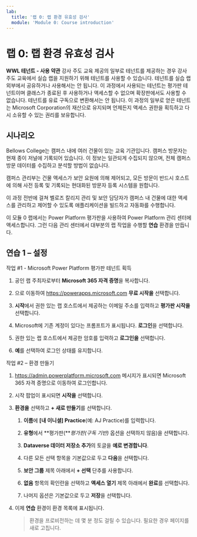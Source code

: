 ```yaml
---
lab:
  title: '랩 0: 랩 환경 유효성 검사'
  module: 'Module 0: Course introduction'
---
```


# 랩 0: 랩 환경 유효성 검사

**WWL 테넌트 - 사용 약관** 강사 주도 교육 제공의 일부로 테넌트를 제공하는 경우 강사 주도 교육에서 실습 랩을 지원하기 위해 테넌트를 사용할 수 있습니다. 테넌트를 실습 랩 외부에서 공유하거나 사용해서는 안 됩니다. 이 과정에서 사용되는 테넌트는 평가판 테넌트이며 클래스가 종료된 후 사용하거나 액세스할 수 없으며 확장판에서도 사용할 수 없습니다. 테넌트를 유료 구독으로 변환해서는 안 됩니다. 이 과정의 일부로 얻은 테넌트는 Microsoft Corporation의 재산으로 유지되며 언제든지 액세스 권한을 획득하고 다시 소유할 수 있는 권리를 보유합니다. 

## 시나리오

Bellows College는 캠퍼스 내에 여러 건물이 있는 교육 기관입니다. 캠퍼스 방문자는 현재 종이 저널에 기록되어 있습니다. 이 정보는 일관되게 수집되지 않으며, 전체 캠퍼스 방문 데이터를 수집하고 분석할 방법이 없습니다.

캠퍼스 관리부는 건물 액세스가 보안 요원에 의해 제어되고, 모든 방문이 반드시 호스트에 의해 사전 등록 및 기록되는 현대화된 방문자 등록 시스템을 원합니다. 

이 과정 전반에 걸쳐 벨로즈 칼리지 관리 및 보안 담당자가 캠퍼스 내 건물에 대한 액세스를 관리하고 제어할 수 있도록 애플리케이션을 빌드하고 자동화를 수행합니다.

이 모듈 0 랩에서는 Power Platform 평가판을 사용하여 Power Platform 관리 센터에 액세스합니다. 그런 다음 관리 센터에서 대부분의 랩 작업을 수행할 **연습** 환경을 만듭니다.


## 연습 1 – 설정

작업 #1 - Microsoft Power Platform 평가판 테넌트 획득

1.  공인 랩 주최자로부터 **Microsoft 365 자격 증명**을 복사합니다. 

1.  으로 이동하여 <https://powerapps.microsoft.com> **무료 시작을** 선택합니다.

1.  **시작**에서 권한 있는 랩 호스트에서 제공하는 이메일 주소를 입력하고 **평가판 시작을** 선택합니다. 

1.  Microsoft에 기존 계정이 있다는 프롬프트가 표시됩니다. **로그인**을 선택합니다. 

1.  권한 있는 랩 호스트에서 제공한 암호를 입력하고 **로그인을** 선택합니다. 

1.  **예**를 선택하여 로그인 상태를 유지합니다. 


작업 #2 – 환경 만들기

1.  <https://admin.powerplatform.microsoft.com> 메시지가 표시되면 Microsoft 365 자격 증명으로 이동하여 로그인합니다. 

1.  시작 팝업이 표시되면 **시작을** 선택합니다. 

1.  **환경을** 선택하고 **+ 새로 만들기**를 선택합니다.

    1. **이름**에 **[내 이니셜] Practice**(예: AJ Practice)를 입력합니다.

    1. **유형**에서 **평가판(***평가판(구독 기반)* 옵션을 선택하지 않음)을 선택합니다.

    1. **Dataverse 데이터 저장소 추가**의 토글을 **예로 변경합니다**. 

    1. 다른 모든 선택 항목을 기본값으로 두고 **다음**을 선택합니다. 

    1. **보안 그룹** 제목 아래에서 **+ 선택** 단추를 사용합니다.

    1. **없음** 항목의 확인란을 선택하고 **액세스 열기** 제목 아래에서 **완료**를 선택합니다.

    1. 나머지 옵션은 기본값으로 두고 **저장**을 선택합니다. 

1.  이제 **연습** 환경이 환경 목록에 표시됩니다. 

    > 환경을 프로비전하는 데 몇 분 정도 걸릴 수 있습니다. 필요한 경우 페이지를 새로 고칩니다.

